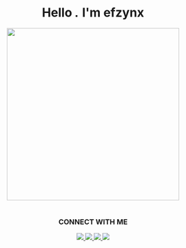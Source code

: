 <h1 align="center">Hello <img src="https://user-images.githubusercontent.com/1303154/88677602-1635ba80-d120-11ea-84d8-d263ba5fc3c0.gif" width="10px" alt="hi"> I'm efzynx</h1>

<p align="center">
  <a href="https://instagram.com/efzyn_">
    <img src="https://i.ibb.co/LZ9QtBx/photo-2022-05-14-19-06-30.jpg" width="400px">
  </a> <br> <br>
</p>

<div align="center">
<p>

### CONNECT WITH ME
  <a href="https://www.facebook.com/RedTripper"> <img src="https://img.shields.io/badge/Facebook-%234267B2.svg?&style=for-the-badge&logo=facebook&logoColor=white"> </a>
  <a href="https://t.me/efzynn"> <img src="https://img.shields.io/badge/Telegram-%230088cc.svg?&style=for-the-badge&logo=telegram&logoColor=white"> </a>
  <a href="https://instagram.com/efzyn_"> <img src="https://img.shields.io/badge/Instagram-E4405F?style=for-the-badge&logo=instagram&logoColor=white"> </a>
  <a href="https://wa.me/6285156724122"> <img src="https://img.shields.io/badge/WhatsApp-25D366?style=for-the-badge&logo=whatsapp&logoColor=white"> </a>
</p>
</div>